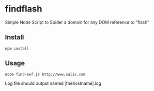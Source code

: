 # findflash
Simple Node Script to Spider a domain for any DOM reference to "flash"

## Install
`npm install`

## Usage
`node find-swf.js http://www.salix.com`

Log file should output named [thehostname].log

